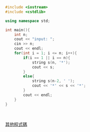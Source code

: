 ```c++
#include <iostream>
#include <cstdlib>

using namespace std;

int main(){
	int n;
	cout << "input: ";
	cin >> n;
	cout << endl;
	for(int i = 1; i <= n; i++){
		if(i == 1 || i == n){
			string s(n, '*');
			cout << s;
		}
		else{
			string s(n-2, ' ');
			cout << '*' << s << '*';
		}
		cout << endl;
	}
}
```

<br>

[其他程式碼](https://gist.github.com/bibo2001/9f2d42c26d29e85459ae942873b7a69e)
